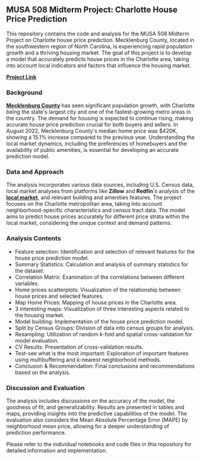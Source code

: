 ## MUSA 508 Midterm Project: Charlotte House Price Prediction

This repository contains the code and analysis for the MUSA 508 Midterm Project on Charlotte house price prediction. Mecklenburg County, located in the southwestern region of North Carolina, is experiencing rapid population growth and a thriving housing market. The goal of this project is to develop a model that accurately predicts house prices in the Charlotte area, taking into account local indicators and factors that influence the housing market.

[**Project Link**](https://zhaxinge.github.io/Charlotte-Houseprice-Prediction/)

### Background

[**Mecklenburg County**](https://en.wikipedia.org/wiki/Mecklenburg_County,_North_Carolina) has seen significant population growth, with Charlotte being the state's largest city and one of the fastest-growing metro areas in the country. The demand for housing is expected to continue rising, making accurate house price prediction crucial for both buyers and sellers. In August 2022, Mecklenburg County's median home price was $420K, showing a 15.1% increase compared to the previous year. Understanding the local market dynamics, including the preferences of homebuyers and the availability of public amenities, is essential for developing an accurate prediction model.


### Data and Approach
The analysis incorporates various data sources, including U.S. Census data, local market analyses from platforms like **Zillow** and **Redfin**'s analysis of the [**local market**](https://www.redfin.com/city/3105/NC/Charlotte/housing-market), and relevant building and amenities features. The project focuses on the Charlotte metropolitan area, taking into account neighborhood-specific characteristics and census tract data. The model aims to predict house prices accurately for different price strata within the local market, considering the unique context and demand patterns.

### Analysis Contents
- Feature selection: Identification and selection of relevant features for the house price prediction model.
- Summary Statistics: Calculation and analysis of summary statistics for the dataset.
- Correlation Matrix: Examination of the correlations between different variables.
- Home prices scatterplots: Visualization of the relationship between house prices and selected features.
- Map Home Prices: Mapping of house prices in the Charlotte area.
- 3 interesting maps: Visualization of three interesting aspects related to the housing market.
- Model building: Implementation of the house price prediction model.
- Split by Census Groups: Division of data into census groups for analysis.
- Resampling: Utilization of random k-fold and spatial cross-validation for model evaluation.
- CV Results: Presentation of cross-validation results.
- Test-see what is the most important: Exploration of important features using multibuffering and k-nearest neighborhood methods.
- Conclusion & Recommendation: Final conclusions and recommendations based on the analysis.
  
### Discussion and Evaluation
The analysis includes discussions on the accuracy of the model, the goodness of fit, and generalizability. Results are presented in tables and maps, providing insights into the predictive capabilities of the model. The evaluation also considers the Mean Absolute Percentage Error (MAPE) by neighborhood mean price, allowing for a deeper understanding of prediction performance.


Please refer to the individual notebooks and code files in this repository for detailed information and implementation.
